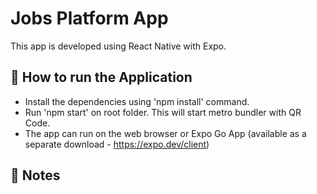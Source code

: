 # Jobs Platform App

This app is developed using React Native with Expo.

<!-- Use [`expo-router`](https://expo.github.io/router) to build native navigation using files in the `app/` directory. -->

## 🚀 How to run the Application

- Install the dependencies using 'npm install' command.
- Run 'npm start' on root folder. This will start metro bundler with QR Code.
- The app can run on the web browser or Expo Go App (available as a separate download - https://expo.dev/client)

<!-- ```sh
npx create-react-native-app -t with-router
``` -->

## 📝 Notes

<!-- - [Expo Router: Docs](https://expo.github.io/router)
- [Expo Router: Repo](https://github.com/expo/router)
- [Request for Comments](https://github.com/expo/router/discussions/1) -->
